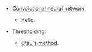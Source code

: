 * [Convolutional neural network](https://en.wikipedia.org/wiki/Convolutional_neural_network).
    - Hello.


* [Thresholding](https://en.wikipedia.org/wiki/Thresholding_(image_processing)):
    - [Otsu's method](https://en.wikipedia.org/wiki/Otsu%27s_method).
